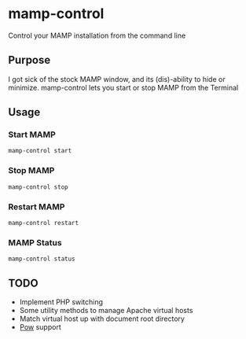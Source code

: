 # mamp-control

Control your MAMP installation from the command line

## Purpose

I got sick of the stock MAMP window, and its (dis)-ability to hide or
minimize. mamp-control lets you start or stop MAMP from the Terminal

## Usage

### Start MAMP

    mamp-control start

### Stop MAMP

    mamp-control stop

### Restart MAMP

    mamp-control restart

### MAMP Status

    mamp-control status


## TODO

- Implement PHP switching
- Some utility methods to manage Apache virtual hosts
- Match virtual host up with document root directory
- [Pow](http://pow.cx) support


